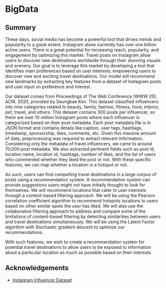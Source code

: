 # BigData

## Summary

These days, social media has become a powerful tool that drives trends and popularity to a great extent. Instagram alone
currently has over one billion active users. There is a great potential for increasing reach, popularity, and engagement
by optimizing this market. Travel posts on Instagram allow users to discover new destinations worldwide through their
stunning visuals and scenery. Our goal is to leverage this market by developing a tool that identifies main preferences
based on user interests, empowering users to discover new and exciting travel destinations. Our model will recommend new
landmarks by extracting key features from a dataset of Instagram posts and user input on preference and interest.

Our dataset comes from Proceedings of The Web Conference (WWW 20), ACM, 2020, provided by Seungbae Kim. This dataset
classified influencers into nine categories related to beauty, family, fashion, fitness, food, interior, pet, travel,
and others. This dataset contains 300 posts per influencer, so there are over 10 million Instagram posts where each
influencer is categorized based on their post metadata. Each post metadata file is in JSON format and contains details
like caption, user tags, hashtags, timestamp, sponsorship, likes, comments, etc. Given this massive amount of data,
preprocessing was required to extract relevant information. Considering only the metadata of travel influencers, we came
to around 70,000 post metadata. We also extracted pertinent fields such as post id, location name, location id,
hashtags, number of likes, and the list of users who commented whether they liked the post or not. With these specific
features, we can map whether a location is a hotspot or not.

As such, users can find compelling travel destinations in a large corpus of posts using a recommendation system. A
recommendation system can provide suggestions users might not have initially thought to look for themselves. We will
recommend locations that cater to user interests through a content-based filtering approach. We will be using the
Pearson correlation coefficient algorithm to recommend hotspots locations to users based on other similar spots the user
has liked. We will also use the collaborative filtering approach to address and compare some of the limitations of
content-based filtering by detecting similarities between users and travel destinations simultaneously. We will be using
the Latent Factor algorithm with Stochastic gradient descent to optimize our recommendations.

With such features, we wish to create a recommendation system for potential travel destinations to allow users to be
exposed to information about a particular location as much as possible based on their interests.

## Acknowledgements

- [Instagram Influencer Dataset](https://sites.google.com/site/sbkimcv/dataset)
